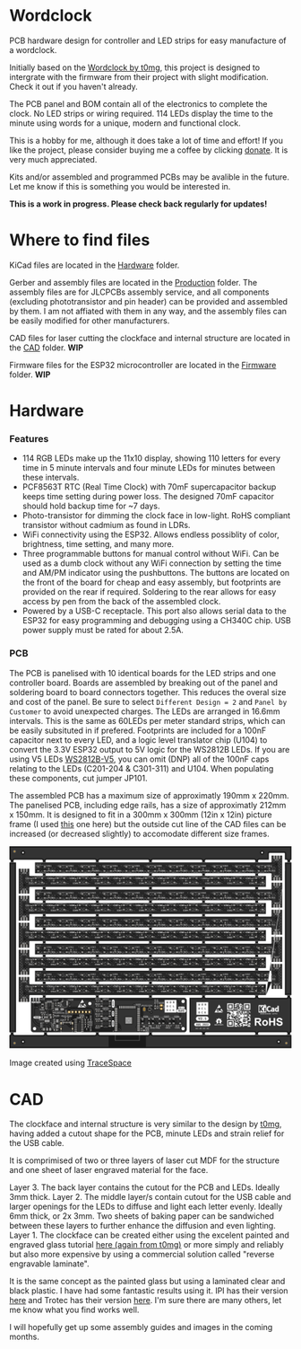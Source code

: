 # Wordclock
PCB hardware design for controller and LED strips for easy manufacture of a wordclock.

Initially based on the [Wordclock by t0mg](https://github.com/t0mg/wordclock), this project is designed to intergrate with the firmware from their project with slight modification. Check it out if you haven't already. 

The PCB panel and BOM contain all of the electronics to complete the clock. No LED strips or wiring required. 114 LEDs display the time to the minute using words for a unique, modern and functional clock.

This is a hobby for me, although it does take a lot of time and effort! If you like the project, please consider buying me a coffee by clicking [donate](https://www.paypal.com/donate/?hosted_button_id=GT76NKYH2WRKS). It is very much appreciated.

Kits and/or assembled and programmed PCBs may be avalible in the future. Let me know if this is something you would be interested in.

**This is a work in progress. Please check back regularly for updates!**

# Where to find files
KiCad files are located in the [Hardware](https://github.com/matty337s/Wordclock/tree/main/Hardware)  folder.

Gerber and assembly files are located in the [Production](https://github.com/matty337s/Wordclock/tree/main/Hardware)  folder. The assembly files are for JLCPCBs assembly service, and all components (excluding phototransistor and pin header) can be provided and assembled by them. I am not affiated with them in any way, and the assembly files can be easily modified for other manufacturers.

CAD files for laser cutting the clockface and internal structure are located in the [CAD](https://github.com/matty337s/Wordclock/tree/main/CAD)  folder. **WIP**

Firmware files for the ESP32 microcontroller are located in the [Firmware](https://github.com/matty337s/Wordclock/tree/main/Firmware)  folder. **WIP**

# Hardware
### Features
* 114 RGB LEDs make up the 11x10 display, showing 110 letters for every time in 5 minute intervals and four minute LEDs for minutes between these intervals.
* PCF8563T RTC (Real Time Clock) with 70mF supercapacitor backup keeps time setting during power loss. The designed 70mF capacitor should hold backup time for ~7 days.
* Photo-transistor for dimming the clock face in low-light. RoHS compliant transistor without cadmium as found in LDRs.
* WiFi connectivity using the ESP32. Allows endless possiblity of color, brightness, time setting, and many more. 
* Three programmable buttons for manual control without WiFi. Can be used as a dumb clock without any WiFi connection by setting the time and AM/PM indicator using the pushbuttons. The buttons are located on the front of the board for cheap and easy assembly, but footprints are provided on the rear if required. Soldering to the rear allows for easy access by pen from the back of the assembled clock.
* Powered by a USB-C receptacle. This port also allows serial data to the ESP32 for easy programming and debugging using a CH340C chip. USB power supply must be rated for about 2.5A.

### PCB
The PCB is panelised with 10 identical boards for the LED strips and one controller board. Boards are assembled by breaking out of the panel and soldering board to board connectors together. This reduces the overal size and cost of the panel. Be sure to select `Different Design = 2` and `Panel by Customer` to avoid unexpected charges.
The LEDs are arranged in 16.6mm intervals. This is the same as 60LEDs per meter standard strips, which can be easily subsituted in if prefered. 
Footprints are included for a 100nF capacitor next to every LED, and a logic level translator chip (U104) to convert the 3.3V ESP32 output to 5V logic for the WS2812B LEDs. If you are using V5 LEDs [WS2812B-V5](http://www.world-semi.com/DownLoadFile/141), you can omit (DNP) all of the 100nF caps relating to the LEDs (C201-204 & C301-311) and U104. When populating these components, cut jumper JP101.

The assembled PCB has a maximum size of approximatly 190mm x 220mm. The panelised PCB, including edge rails, has a size of approximatly 212mm x 150mm. It is designed to fit in a 300mm x 300mm (12in x 12in) picture frame (I used [this](https://www.kmart.co.nz/product/photo-frame-12in-x-12in-black-42613893/) one here) but the outside cut line of the CAD files can be increased (or decreased slightly) to accomodate different size frames.

![Panelised PCB](https://github.com/matty337s/Wordclock/blob/main/Docs/Images/top.svg "Panelised PCB")

Image created using [TraceSpace](https://tracespace.io)

# CAD
The clockface and internal structure is very similar to the design by [t0mg](https://github.com/t0mg/wordclock), having added a cutout shape for the PCB, minute LEDs
and strain relief for the USB cable. 

It is comprimised of two or three layers of laser cut MDF for the structure and one sheet of laser engraved material for the face.

Layer 3.  The back layer contains the cutout for the PCB and LEDs. Ideally 3mm thick.
Layer 2.  The middle layer/s contain cutout for the USB cable and larger openings for the LEDs to diffuse and light each letter evenly. Ideally 6mm thick, or 2x 3mm. Two sheets of baking paper can be sandwiched between these layers to further enhance the diffusion and even lighting.
Layer 1.  The clockface can be created either using the excelent painted and engraved glass tutorial [here (again from t0mg)](https://github.com/t0mg/wordclock/blob/main/hardware/faceplate/README.md) or more simply and reliably but also more expensive by using a commercial solution called "reverse engravable laminate". 

It is the same concept as the painted glass but using a laminated clear and black plastic. I have had some fantastic results using it. IPI has their version [here](https://www.inoplas.com/laserables-reverse) and Trotec has their version [here](https://www.trotec-materials.com/laser-materials/plastic/trolase-reverse.html). I'm sure there are many others, let me know what you find works well.

I will hopefully get up some assembly guides and images in the coming months.

